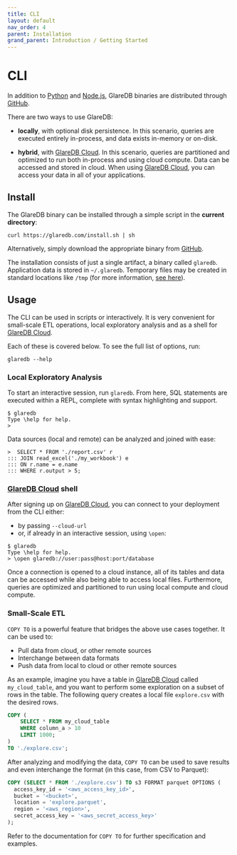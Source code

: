 ```yaml
---
title: CLI
layout: default
nav_order: 4
parent: Installation
grand_parent: Introduction / Getting Started
---
```


# CLI

In addition to [Python] and [Node.js], GlareDB binaries are distributed through
[GitHub].

There are two ways to use GlareDB:

- **locally**, with optional disk persistence. In this scenario, queries are
  executed entirely in-process, and data exists in-memory or on-disk.

- **hybrid**, with [GlareDB Cloud]. In this scenario, queries are partitioned and
  optimized to run both in-process and using cloud compute. Data can be accessed
  and stored in cloud. When using [GlareDB Cloud], you can access your data
  in all of your applications.

## Install

The GlareDB binary can be installed through a simple script in the **current
directory**:

```shell
curl https://glaredb.com/install.sh | sh
```

Alternatively, simply download the appropriate binary from [GitHub].

The installation consists of just a single artifact, a binary called `glaredb`.
Application data is stored in `~/.glaredb`. Temporary files may be created in
standard locations like `/tmp` (for more information,
[see here](https://doc.rust-lang.org/std/env/fn.temp_dir.html)).

## Usage

The CLI can be used in scripts or interactively. It is very convenient for
small-scale ETL operations, local exploratory analysis and as a shell for
[GlareDB Cloud].

Each of these is covered below. To see the full list of options, run:

```shell
glaredb --help
```

### Local Exploratory Analysis

To start an interactive session, run `glaredb`. From here, SQL statements are
executed within a REPL, complete with syntax highlighting and support.

```shell
$ glaredb
Type \help for help.
> 
```

Data sources (local and remote) can be analyzed and joined with ease:

```shell
>  SELECT * FROM './report.csv' r
::: JOIN read_excel('./my_workbook') e
::: ON r.name = e.name
::: WHERE r.output > 5;
```

### [GlareDB Cloud] shell

After signing up on [GlareDB Cloud], you can connect to your deployment from
the CLI either:

- by passing `--cloud-url`
- or, if already in an interactive session, using `\open`:

```shell
$ glaredb
Type \help for help.
> \open glaredb://user:pass@host:port/database
```

Once a connection is opened to a cloud instance, all of its tables and data
can be accessed while also being able to access local files. Furthermore,
queries are optimized and partitioned to run using local compute and cloud
compute.


### Small-Scale ETL

`COPY TO` is a powerful feature that bridges the above use cases together. It
can be used to:

- Pull data from cloud, or other remote sources
- Interchange between data formats
- Push data from local to cloud or other remote sources

As an example, imagine you have a table in [GlareDB Cloud] called
`my_cloud_table`, and you want to perform some exploration on a subset of rows
in the table. The following query creates a local file `explore.csv` with the
desired rows.

```sql
COPY (
    SELECT * FROM my_cloud_table
    WHERE column_a > 10
    LIMIT 1000;
)
TO './explore.csv';
```

After analyzing and modifying the data, `COPY TO` can be used to save results
and even interchange the format (in this case, from CSV to Parquet):

```sql
COPY (SELECT * FROM './explore.csv') TO s3 FORMAT parquet OPTIONS (
  access_key_id = '<aws_access_key_id>',
  bucket = '<bucket>',
  location = 'explore.parquet',
  region = '<aws_region>',
  secret_access_key = '<aws_secret_access_key>'
);
```

<!-- TODO: Add Copy To doc link -->

Refer to the documentation for `COPY TO` for further specification and examples.

[Python]: /introduction/installation/python-bindings.html
[Node.js]: /introduction/installation/node_bindings.html
[GitHub]: https://github.com/GlareDB/glaredb/releases
[GlareDB Cloud]: https://console.glaredb.com
